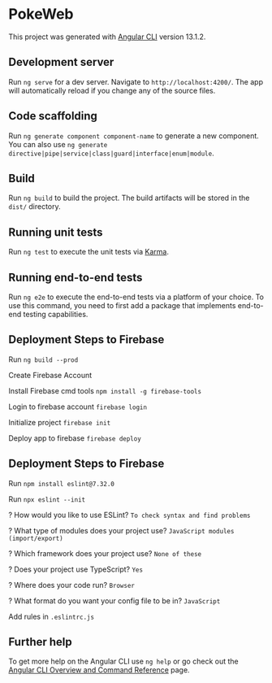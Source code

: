 # PokeWeb

This project was generated with [Angular CLI](https://github.com/angular/angular-cli) version 13.1.2.

## Development server

Run `ng serve` for a dev server. Navigate to `http://localhost:4200/`. The app will automatically reload if you change any of the source files.

## Code scaffolding

Run `ng generate component component-name` to generate a new component. You can also use `ng generate directive|pipe|service|class|guard|interface|enum|module`.

## Build

Run `ng build` to build the project. The build artifacts will be stored in the `dist/` directory.

## Running unit tests

Run `ng test` to execute the unit tests via [Karma](https://karma-runner.github.io).

## Running end-to-end tests

Run `ng e2e` to execute the end-to-end tests via a platform of your choice. To use this command, you need to first add a package that implements end-to-end testing capabilities.

## Deployment Steps to Firebase

Run `ng build --prod`

Create Firebase Account

Install Firebase cmd tools `npm install -g firebase-tools`

Login to firebase account `firebase login`

Initialize project `firebase init`

Deploy app to firebase `firebase deploy`

## Deployment Steps to Firebase

Run `npm install eslint@7.32.0`

Run `npx eslint --init`

? How would you like to use ESLint? `To check syntax and find problems`

? What type of modules does your project use? `JavaScript modules (import/export)`

? Which framework does your project use? `None of these`

? Does your project use TypeScript? `Yes`

? Where does your code run? `Browser`

? What format do you want your config file to be in? `JavaScript`

Add rules in `.eslintrc.js`

## Further help

To get more help on the Angular CLI use `ng help` or go check out the [Angular CLI Overview and Command Reference](https://angular.io/cli) page.
